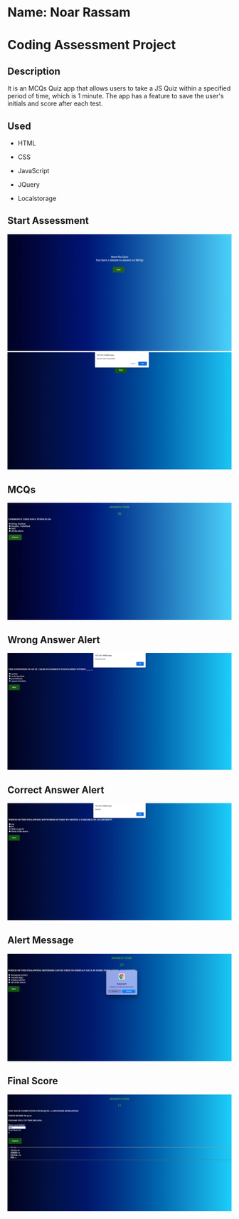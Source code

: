 # Name: Noar Rassam

# Coding Assessment Project

## Description

It is an MCQs Quiz app that allows users to take a JS Quiz within a specified period of time, which is 1 minute. The app has a feature to save the user's initials and score after each test.

## Used

- HTML

- CSS

- JavaScript

- JQuery

- Localstorage

## **Start Assessment**

![![Start]()](https://github.com/noarrassam/CodingAssessment/blob/master/images/1.png)
![![Start]()](https://github.com/noarrassam/CodingAssessment/blob/master/images/7.png)

## **MCQs**

![![MCQs]()](https://github.com/noarrassam/CodingAssessment/blob/master/images/2.png)

## **Wrong Answer Alert**

![![Score]()](https://github.com/noarrassam/CodingAssessment/blob/master/images/3.png)

## **Correct Answer Alert**

![![Portfolio]()](https://github.com/noarrassam/CodingAssessment/blob/master/images/4.png)

## **Alert Message**

![![Portfolio]()](https://github.com/noarrassam/CodingAssessment/blob/master/images/6.png)

## **Final Score**

![![Portfolio]()](https://github.com/noarrassam/CodingAssessment/blob/master/images/5.png)
